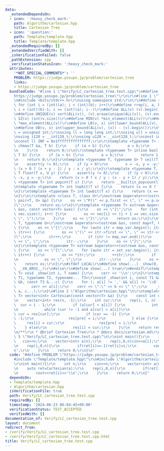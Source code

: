 ```yaml
---
data:
  _extendedDependsOn:
  - icon: ':heavy_check_mark:'
    path: Algorithm/cartesian.hpp
    title: Cartesian Tree
  - icon: ':question:'
    path: Template/template.hpp
    title: Template/template.hpp
  _extendedRequiredBy: []
  _extendedVerifiedWith: []
  _isVerificationFailed: false
  _pathExtension: cpp
  _verificationStatusIcon: ':heavy_check_mark:'
  attributes:
    '*NOT_SPECIAL_COMMENTS*': ''
    PROBLEM: https://judge.yosupo.jp/problem/cartesian_tree
    links:
    - https://judge.yosupo.jp/problem/cartesian_tree
  bundledCode: "#line 1 \"Verify/LC_cartesian_tree.test.cpp\"\n#define PROBLEM \"\
    https://judge.yosupo.jp/problem/cartesian_tree\"\r\n\r\n#line 1 \"Template/template.hpp\"\
    \n#include <bits/stdc++.h>\r\nusing namespace std;\r\n\r\n#define rep(i, a, b)\
    \ for (int i = (int)(a); i < (int)(b); i++)\r\n#define rrep(i, a, b) for (int\
    \ i = (int)(b)-1; i >= (int)(a); i--)\r\n#define ALL(v) (v).begin(), (v).end()\r\
    \n#define UNIQUE(v) sort(ALL(v)), (v).erase(unique(ALL(v)), (v).end())\r\n#define\
    \ SZ(v) (int)v.size()\r\n#define MIN(v) *min_element(ALL(v))\r\n#define MAX(v)\
    \ *max_element(ALL(v))\r\n#define LB(v, x) int(lower_bound(ALL(v), (x)) - (v).begin())\r\
    \n#define UB(v, x) int(upper_bound(ALL(v), (x)) - (v).begin())\r\n\r\nusing uint\
    \ = unsigned int;\r\nusing ll = long long int;\r\nusing ull = unsigned long long;\r\
    \nusing i128 = __int128_t;\r\nusing u128 = __uint128_t;\r\nconst int inf = 0x3fffffff;\r\
    \nconst ll INF = 0x1fffffffffffffff;\r\n\r\ntemplate <typename T> inline bool\
    \ chmax(T &a, T b) {\r\n    if (a < b) {\r\n        a = b;\r\n        return 1;\r\
    \n    }\r\n    return 0;\r\n}\r\ntemplate <typename T> inline bool chmin(T &a,\
    \ T b) {\r\n    if (a > b) {\r\n        a = b;\r\n        return 1;\r\n    }\r\
    \n    return 0;\r\n}\r\ntemplate <typename T, typename U> T ceil(T x, U y) {\r\
    \n    assert(y != 0);\r\n    if (y < 0)\r\n        x = -x, y = -y;\r\n    return\
    \ (x > 0 ? (x + y - 1) / y : x / y);\r\n}\r\ntemplate <typename T, typename U>\
    \ T floor(T x, U y) {\r\n    assert(y != 0);\r\n    if (y < 0)\r\n        x =\
    \ -x, y = -y;\r\n    return (x > 0 ? x / y : (x - y + 1) / y);\r\n}\r\ntemplate\
    \ <typename T> int popcnt(T x) {\r\n    return __builtin_popcountll(x);\r\n}\r\
    \ntemplate <typename T> int topbit(T x) {\r\n    return (x == 0 ? -1 : 63 - __builtin_clzll(x));\r\
    \n}\r\ntemplate <typename T> int lowbit(T x) {\r\n    return (x == 0 ? -1 : __builtin_ctzll(x));\r\
    \n}\r\n\r\ntemplate <class T, class U>\r\nostream &operator<<(ostream &os, const\
    \ pair<T, U> &p) {\r\n    os << \"P(\" << p.first << \", \" << p.second << \"\
    )\";\r\n    return os;\r\n}\r\ntemplate <typename T> ostream &operator<<(ostream\
    \ &os, const vector<T> &vec) {\r\n    os << \"{\";\r\n    for (int i = 0; i <\
    \ vec.size(); i++) {\r\n        os << vec[i] << (i + 1 == vec.size() ? \"\" :\
    \ \", \");\r\n    }\r\n    os << \"}\";\r\n    return os;\r\n}\r\ntemplate <typename\
    \ T, typename U>\r\nostream &operator<<(ostream &os, const map<T, U> &map_var)\
    \ {\r\n    os << \"{\";\r\n    for (auto itr = map_var.begin(); itr != map_var.end();\
    \ itr++) {\r\n        os << \"(\" << itr->first << \", \" << itr->second << \"\
    )\";\r\n        itr++;\r\n        if (itr != map_var.end())\r\n            os\
    \ << \", \";\r\n        itr--;\r\n    }\r\n    os << \"}\";\r\n    return os;\r\
    \n}\r\ntemplate <typename T> ostream &operator<<(ostream &os, const set<T> &set_var)\
    \ {\r\n    os << \"{\";\r\n    for (auto itr = set_var.begin(); itr != set_var.end();\
    \ itr++) {\r\n        os << *itr;\r\n        ++itr;\r\n        if (itr != set_var.end())\r\
    \n            os << \", \";\r\n        itr--;\r\n    }\r\n    os << \"}\";\r\n\
    \    return os;\r\n}\r\n#ifdef LOCAL\r\n#define show(...) _show(0, #__VA_ARGS__,\
    \ __VA_ARGS__)\r\n#else\r\n#define show(...) true\r\n#endif\r\ntemplate <typename\
    \ T> void _show(int i, T name) {\r\n    cerr << '\\n';\r\n}\r\ntemplate <typename\
    \ T1, typename T2, typename... T3>\r\nvoid _show(int i, const T1 &a, const T2\
    \ &b, const T3 &...c) {\r\n    for (; a[i] != ',' && a[i] != '\\0'; i++)\r\n \
    \       cerr << a[i];\r\n    cerr << \":\" << b << \" \";\r\n    _show(i + 1,\
    \ a, c...);\r\n}\n#line 2 \"Algorithm/cartesian.hpp\"\n\r\ntemplate <typename\
    \ T> vector<int> Cartesian(const vector<T> &a) {\r\n    const int n = a.size();\r\
    \n    vector<int> res(n, -1);\r\n    int cur;\r\n    rep(i, 1, n) {\r\n      \
    \  cur = i - 1;\r\n        if (a[cur] > a[i]) {\r\n            int pre = cur;\r\
    \n            while (cur != -1 and a[cur] > a[i])\r\n                pre = cur,\
    \ cur = res[cur];\r\n            if (cur == -1) {\r\n                res[i] =\
    \ -1;\r\n                res[pre] = i;\r\n            } else {\r\n           \
    \     res[i] = cur;\r\n                res[pre] = i;\r\n            }\r\n    \
    \    } else\r\n            res[i] = cur;\r\n    }\r\n    return res;\r\n}\r\n\r\
    \n/**\r\n * @brief Cartesian Tree\r\n * @docs docs/cartesian.md\r\n */\n#line\
    \ 5 \"Verify/LC_cartesian_tree.test.cpp\"\n\r\nint main(){\r\n    int n;\r\n \
    \   cin>>n;\r\n    vector<int> a(n);\r\n    rep(i,0,n)cin>>a[i];\r\n    auto ret=Cartesian(a);\r\
    \n    rep(i,0,n){\r\n        if(ret[i]==-1)ret[i]=i;\r\n        cout<<ret[i]<<'\\\
    n';\r\n    }\r\n    return 0;\r\n}\n"
  code: "#define PROBLEM \"https://judge.yosupo.jp/problem/cartesian_tree\"\r\n\r\n\
    #include \"Template/template.hpp\"\r\n#include \"Algorithm/cartesian.hpp\"\r\n\
    \r\nint main(){\r\n    int n;\r\n    cin>>n;\r\n    vector<int> a(n);\r\n    rep(i,0,n)cin>>a[i];\r\
    \n    auto ret=Cartesian(a);\r\n    rep(i,0,n){\r\n        if(ret[i]==-1)ret[i]=i;\r\
    \n        cout<<ret[i]<<'\\n';\r\n    }\r\n    return 0;\r\n}"
  dependsOn:
  - Template/template.hpp
  - Algorithm/cartesian.hpp
  isVerificationFile: true
  path: Verify/LC_cartesian_tree.test.cpp
  requiredBy: []
  timestamp: '2024-06-23 06:04:45+09:00'
  verificationStatus: TEST_ACCEPTED
  verifiedWith: []
documentation_of: Verify/LC_cartesian_tree.test.cpp
layout: document
redirect_from:
- /verify/Verify/LC_cartesian_tree.test.cpp
- /verify/Verify/LC_cartesian_tree.test.cpp.html
title: Verify/LC_cartesian_tree.test.cpp
---
```

